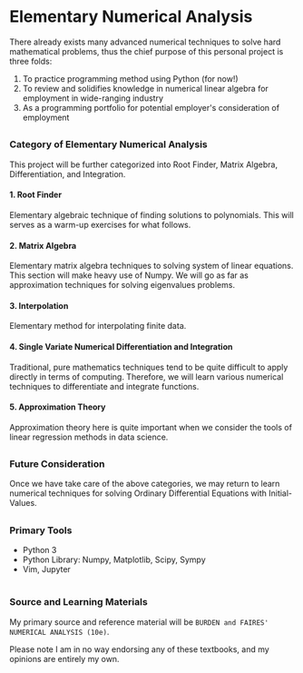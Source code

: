 # Elementary Numerical Analysis
  There already exists many advanced numerical techniques to solve hard mathematical problems, thus the chief purpose of this personal project is three folds:

1. To practice programming method using Python (for now!)  
2. To review and solidifies knowledge in numerical linear algebra for employment in wide-ranging industry
3. As a programming portfolio for potential employer's consideration of employment


##  
### Category of Elementary Numerical Analysis
This project will be further categorized into Root Finder, Matrix Algebra, Differentiation, and Integration.

#### 1. Root Finder
Elementary algebraic technique of finding solutions to polynomials. This will serves as a warm-up exercises for what follows.

#### 2. Matrix Algebra
Elementary matrix algebra techniques to solving system of linear equations. This section will make heavy use of Numpy. We will go as far as approximation techniques for solving eigenvalues problems.

#### 3. Interpolation
Elementary method for interpolating finite data.

#### 4. Single Variate Numerical Differentiation and Integration
Traditional, pure mathematics techniques tend to be quite difficult to apply directly in terms of computing. Therefore, we will learn various numerical techniques to differentiate and integrate functions.

#### 5. Approximation Theory
Approximation theory here is quite important when we consider the tools of linear regression methods in data science.


##
### Future Consideration
Once we have take care of the above categories, we may return to learn numerical techniques for solving Ordinary Differential Equations with Initial-Values. 


##
### Primary Tools
- Python 3
- Python Library: Numpy, Matplotlib, Scipy, Sympy
- Vim, Jupyter


#
### Source and Learning Materials
My primary source and reference material will be `BURDEN and FAIRES' NUMERICAL ANALYSIS (10e)`.
  
Please note I am in no way endorsing any of these textbooks, and my opinions are entirely my own.
